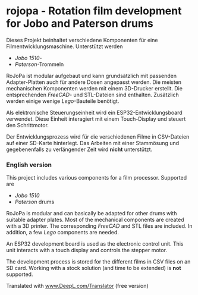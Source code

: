 # rojopa - Rotation film development for Jobo and Paterson drums

Dieses Projekt beinhaltet verschiedene Komponenten für eine Filmentwicklungsmaschine. Unterstützt werden

- _Jobo 1510_-
- _Paterson_-Trommeln

RoJoPa ist modular aufgebaut und kann grundsätzlich mit passenden Adapter-Platten auch für andere Dosen angepasst werden. Die meisten mechanischen Komponenten werden mit einem 3D-Drucker erstellt. Die entsprechenden _FreeCAD_- und STL-Dateien sind enthalten. Zusätzlich werden einige wenige _Lego_-Bauteile benötigt.

Als elektronische Steuerungseinheit wird ein ESP32-Entwicklungsboard verwendet. Diese Einheit interagiert mit einem Touch-Display und steuert den Schrittmotor.

Der Entwicklungsprozess wird für die verschiedenen Filme in CSV-Dateien auf einer SD-Karte hinterlegt. Das Arbeiten mit einer Stammösung und gegebenenfalls zu verlängender Zeit wird **nicht** unterstützt.

### English version

This project includes various components for a film processor. Supported are

- _Jobo 1510_
- _Paterson_ drums

RoJoPa is modular and can basically be adapted for other drums with suitable adapter plates. Most of the mechanical components are created with a 3D printer. The corresponding _FreeCAD_ and STL files are included. In addition, a few _Lego_ components are needed.

An ESP32 development board is used as the electronic control unit. This unit interacts with a touch display and controls the stepper motor.

The development process is stored for the different films in CSV files on an SD card. Working with a stock solution (and time to be extended) is **not** supported.

Translated with www.DeepL.com/Translator (free version)
